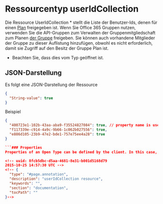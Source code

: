 # <a name="useridcollection-resource-type"></a>Ressourcentyp userIdCollection

Die Ressource UserIdCollection * stellt die Liste der Benutzer-Ids, denen für einen [Plan](plan.md) freigegeben ist. Wenn Sie Office 365 Gruppen nutzen, verwenden Sie die API-Gruppen zum Verwalten der Gruppenmitgliedschaft zum Planen [der Gruppe](group.md) freigeben. Sie können auch vorhandene Mitglieder der Gruppe zu dieser Auflistung hinzufügen, obwohl es nicht erforderlich, damit sie Zugriff auf den Besitz der Gruppe Plan ist.

* Beachten Sie, dass dies vom Typ geöffnet ist.

## <a name="json-representation"></a>JSON-Darstellung

Es folgt eine JSON-Darstellung der Ressource

<!-- {
  "blockType": "resource",
  "optionalProperties": [

  ],
  "@odata.type": "microsoft.graph.userIdCollection"
}-->
```json
{
  "String-value": true
}
```

Beispiel
```json
{
  "400723e1-102b-43aa-aba9-f35524827084": true, // property name is user id
  "f117339e-c914-4a9c-9b66-1c062b027556": true,
  "e886d105-23b9-47e2-bde1-757e75ee4a28": true
}

```### Properties
Properties of an Open Type can be defined by the client. In this case, the client should provide user ids as properties with their values being the `true` boolean. When user ids are no longer shared with, properties are automatically removed by setting their values to the `false` boolean.

<!-- uuid: 8fcb5dbc-d5aa-4681-8e31-b001d5168d79
2015-10-25 14:57:30 UTC -->
<!-- {
  "type": "#page.annotation",
  "description": "userIdCollection resource",
  "keywords": "",
  "section": "documentation",
  "tocPath": ""
}-->
